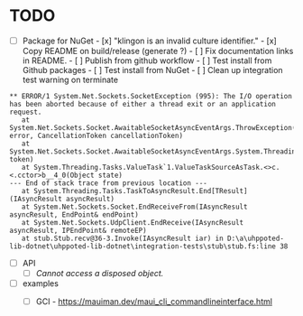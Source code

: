 # TODO

- [ ] Package for NuGet
      - [x] "klingon is an invalid culture identifier."
      - [x] Copy README on build/release (generate ?)
      - [ ] Fix documentation links in README.
      - [ ] Publish from github workflow
      - [ ] Test install from Github packages
      - [ ] Test install from NuGet
      - [ ] Clean up integration test warning on terminate
```
** ERROR/1 System.Net.Sockets.SocketException (995): The I/O operation has been aborted because of either a thread exit or an application request.
   at System.Net.Sockets.Socket.AwaitableSocketAsyncEventArgs.ThrowException(SocketError error, CancellationToken cancellationToken)
   at System.Net.Sockets.Socket.AwaitableSocketAsyncEventArgs.System.Threading.Tasks.Sources.IValueTaskSource<System.Net.Sockets.SocketReceiveFromResult>.GetResult(Int16 token)
   at System.Threading.Tasks.ValueTask`1.ValueTaskSourceAsTask.<>c.<.cctor>b__4_0(Object state)
--- End of stack trace from previous location ---
   at System.Threading.Tasks.TaskToAsyncResult.End[TResult](IAsyncResult asyncResult)
   at System.Net.Sockets.Socket.EndReceiveFrom(IAsyncResult asyncResult, EndPoint& endPoint)
   at System.Net.Sockets.UdpClient.EndReceive(IAsyncResult asyncResult, IPEndPoint& remoteEP)
   at stub.Stub.recv@36-3.Invoke(IAsyncResult iar) in D:\a\uhppoted-lib-dotnet\uhppoted-lib-dotnet\integration-tests\stub\stub.fs:line 38
```

- [ ] API
    - [ ] _Cannot access a disposed object._

- [ ] examples
    - [ ] GCI
          - https://mauiman.dev/maui_cli_commandlineinterface.html


